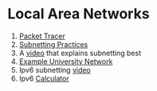 # Local Area Networks

1. [Packet Tracer](https://github.com/anzonathan/UCU-BSCS/tree/main/Year%201%20-%20Sem%202/Packet%20Tracer)
2. [Subnetting Practices](https://subnetipv4.com/)
3. A [video](https://www.youtube.com/watch?v=nFYilGQ-p-8) that explains subnetting best
4. [Example University Network](https://github.com/greeshmamaske/University-Network-Using-Cisco-Packer-Tracer)
5. Ipv6 subnetting [video](https://www.site24x7.com/tools/ipv6-subnetcalculator.html)
6. Ipv6 [Calculator](https://www.site24x7.com/tools/ipv6-subnetcalculator.html)
